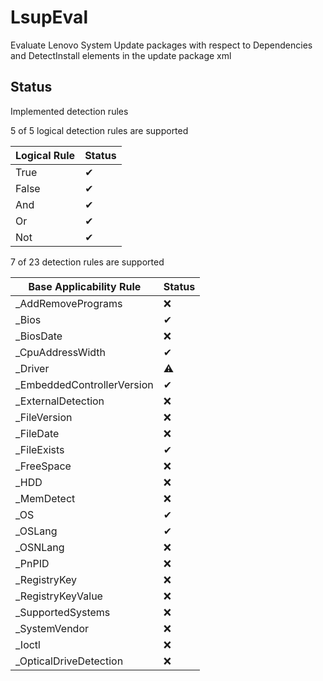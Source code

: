 # LsupEval
Evaluate Lenovo System Update packages with respect to Dependencies and DetectInstall elements in the update package xml

## Status 
Implemented detection rules

5 of 5 logical detection rules are supported

| Logical Rule               | Status      |
|----------------------------|-------------|
| True                       | &#x2714;    |
| False                      | &#x2714;    |
| And                        | &#x2714;    |
| Or                         | &#x2714;    |
| Not                        | &#x2714;    |

7 of 23 detection rules are supported

| Base Applicability Rule | Status      |
|-------------------------|-------------|
| _AddRemovePrograms      | &#x274C;    |
| _Bios			          | &#x2714;    |
| _BiosDate               | &#x274C;    |
| _CpuAddressWidth        | &#x2714;    |
| _Driver                 | &#x26A0;    |
| _EmbeddedControllerVersion | &#x2714; |
| _ExternalDetection      | &#x274C;    |
| _FileVersion            | &#x274C;    |
| _FileDate               | &#x274C;    |
| _FileExists             | &#x2714;    |
| _FreeSpace              | &#x274C;    |
| _HDD                    | &#x274C;    |
| _MemDetect              | &#x274C;    |
| _OS                     | &#x2714;    |
| _OSLang                 | &#x2714;    |
| _OSNLang                | &#x274C;    |
| _PnPID                  | &#x274C;    |
| _RegistryKey            | &#x274C;    |
| _RegistryKeyValue       | &#x274C;    |
| _SupportedSystems       | &#x274C;    |
| _SystemVendor           | &#x274C;    |
| _Ioctl                  | &#x274C;    |
| _OpticalDriveDetection  | &#x274C;    |
